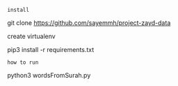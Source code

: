 `install`

git clone https://github.com/sayemmh/project-zayd-data

create virtualenv

pip3 install -r requirements.txt

`how to run`

python3 wordsFromSurah.py
